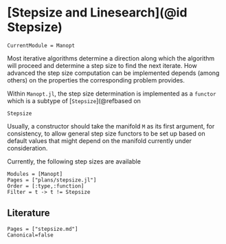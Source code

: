 # [Stepsize and Linesearch](@id Stepsize)

```@meta
CurrentModule = Manopt
```

Most iterative algorithms determine a direction along which the algorithm will proceed and
determine a step size to find the next iterate. How advanced the step size computation can be implemented depends (among others) on the properties the corresponding problem provides.

Within `Manopt.jl`, the step size determination is implemented as a `functor` which is a subtype of [`Stepsize`](@refbased on

```@docs
Stepsize
```

Usually, a constructor should take the manifold `M` as its first argument, for consistency,
to allow general step size functors to be set up based on default values that might depend
on the manifold currently under consideration.

Currently, the following step sizes are available

```@autodocs
Modules = [Manopt]
Pages = ["plans/stepsize.jl"]
Order = [:type,:function]
Filter = t -> t != Stepsize
```

## Literature

```@bibliography
Pages = ["stepsize.md"]
Canonical=false
```